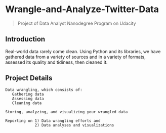 # Wrangle-and-Analyze-Twitter-Data
>Project of Data Analyst Nanodegree Program on Udacity 
## Introduction

Real-world data rarely come clean. Using Python and its libraries, we have gathered data from a variety of sources and in a variety of formats, assessed its quality and tidiness, then cleaned it.


## Project Details

    Data wrangling, which consists of:
       Gathering data
       Assessing data
       Cleaning data

    Storing, analyzing, and visualizing your wrangled data

    Reporting on 1) Data wrangling efforts and 
                 2) Data analyses and visualizations


